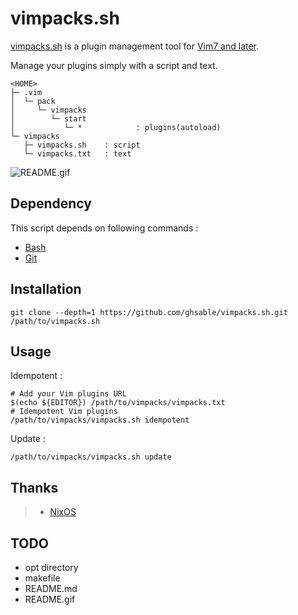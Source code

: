 # vimpacks.sh
[vimpacks.sh](https://ghsable.github.io/vimpacks.sh/) is a plugin management tool for [Vim7 and later](https://github.com/vim/vim).

Manage your plugins simply with a script and text.

    <HOME>
    ├─ .vim
    │  └─ pack
    │     └─ vimpacks
    │        └─ start
    │           └─ *            : plugins(autoload)
    └─ vimpacks
       ├─ vimpacks.sh    : script
       └─ vimpacks.txt   : text

![README.gif](https://raw.githubusercontent.com/ghsable/vimpacks/master/README.gif)

## Dependency
This script depends on following commands :
* [Bash](https://www.gnu.org/software/bash/)
* [Git](https://github.com/git/git)

## Installation

    git clone --depth=1 https://github.com/ghsable/vimpacks.sh.git /path/to/vimpacks.sh

## Usage
Idempotent :

    # Add your Vim plugins URL
    $(echo ${EDITOR}) /path/to/vimpacks/vimpacks.txt
    # Idempotent Vim plugins
    /path/to/vimpacks/vimpacks.sh idempotent

Update :

    /path/to/vimpacks/vimpacks.sh update

## Thanks
> * [NixOS](https://nixos.org/)

## TODO
* opt directory
* makefile
* README.md
* README.gif
